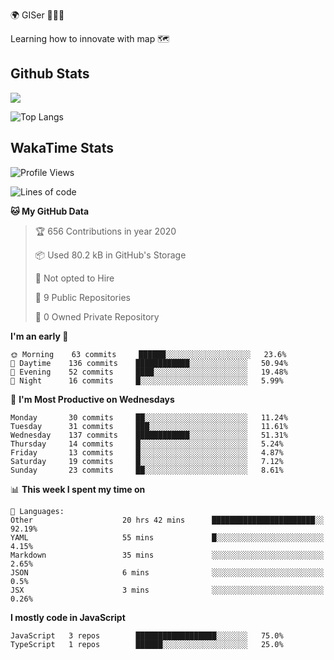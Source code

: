 🌍 GISer 👨🏻‍💻

Learning how to innovate with map 🗺

## Github Stats

![](https://github-readme-stats.vercel.app/api?username=lkcozy&show_icons=true&theme=tokyonight&hide_title=true)

![Top Langs](https://github-readme-stats.vercel.app/api/top-langs/?username=lkcozy&layout=compact&theme=tokyonight)

## WakaTime Stats

<!--START_SECTION:waka-->
![Profile Views](http://img.shields.io/badge/Profile%20Views-50-blue)

![Lines of code](https://img.shields.io/badge/From%20Hello%20World%20I've%20written-300620%20Lines%20of%20code-blue)

**🐱 My GitHub Data** 

> 🏆 656 Contributions in year 2020
 > 
> 📦 Used 80.2 kB in GitHub's Storage 
 > 
> 🚫 Not opted to Hire
 > 
> 📜 9 Public Repositories 
 > 
> 🔑 0 Owned Private Repository 
 > 
**I'm an early 🐤** 

```text
🌞 Morning    63 commits     ██████░░░░░░░░░░░░░░░░░░░   23.6% 
🌆 Daytime    136 commits    ████████████░░░░░░░░░░░░░   50.94% 
🌃 Evening    52 commits     ████░░░░░░░░░░░░░░░░░░░░░   19.48% 
🌙 Night      16 commits     █░░░░░░░░░░░░░░░░░░░░░░░░   5.99%

```
📅 **I'm Most Productive on Wednesdays** 

```text
Monday       30 commits     ██░░░░░░░░░░░░░░░░░░░░░░░   11.24% 
Tuesday      31 commits     ███░░░░░░░░░░░░░░░░░░░░░░   11.61% 
Wednesday    137 commits    ████████████░░░░░░░░░░░░░   51.31% 
Thursday     14 commits     █░░░░░░░░░░░░░░░░░░░░░░░░   5.24% 
Friday       13 commits     █░░░░░░░░░░░░░░░░░░░░░░░░   4.87% 
Saturday     19 commits     █░░░░░░░░░░░░░░░░░░░░░░░░   7.12% 
Sunday       23 commits     ██░░░░░░░░░░░░░░░░░░░░░░░   8.61%

```


📊 **This week I spent my time on** 

```text
💬 Languages: 
Other                    20 hrs 42 mins      ███████████████████████░░   92.19% 
YAML                     55 mins             █░░░░░░░░░░░░░░░░░░░░░░░░   4.15% 
Markdown                 35 mins             ░░░░░░░░░░░░░░░░░░░░░░░░░   2.65% 
JSON                     6 mins              ░░░░░░░░░░░░░░░░░░░░░░░░░   0.5% 
JSX                      3 mins              ░░░░░░░░░░░░░░░░░░░░░░░░░   0.26%

```

**I mostly code in JavaScript** 

```text
JavaScript   3 repos        ██████████████████░░░░░░░   75.0% 
TypeScript   1 repos        ██████░░░░░░░░░░░░░░░░░░░   25.0%

```



<!--END_SECTION:waka-->
